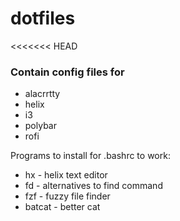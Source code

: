 # dotfiles

<<<<<<< HEAD
### Contain config files for
- alacrrtty
- helix
- i3 
- polybar
- rofi

Programs to install for .bashrc to work:
- hx - helix text editor
- fd - alternatives to find command
- fzf - fuzzy file finder
- batcat - better cat
